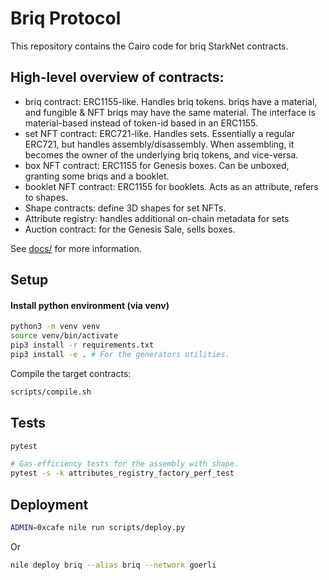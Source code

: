 # Briq Protocol

This repository contains the Cairo code for briq StarkNet contracts.

## High-level overview of contracts:

 - briq contract: ERC1155-like. Handles briq tokens. briqs have a material, and fungible & NFT briqs may have the same material. The interface is material-based instead of token-id based in an ERC1155.
 - set NFT contract: ERC721-like. Handles sets. Essentially a regular ERC721, but handles assembly/disassembly. When assembling, it becomes the owner of the underlying briq tokens, and vice-versa.
 - box NFT contract: ERC1155 for Genesis boxes. Can be unboxed, granting some briqs and a booklet.
 - booklet NFT contract: ERC1155 for booklets. Acts as an attribute, refers to shapes.
 - Shape contracts: define 3D shapes for set NFTs.
 - Attribute registry: handles additional on-chain metadata for sets
 - Auction contract: for the Genesis Sale, sells boxes.

See [docs/](docs/) for more information.

## Setup
#### Install python environment (via venv)
```sh
python3 -m venv venv
source venv/bin/activate
pip3 install -r requirements.txt
pip3 install -e . # For the generators utilities.
```

Compile the target contracts:
```sh
scripts/compile.sh
```
## Tests

```sh
pytest

# Gas-efficiency tests for the assembly with shape.
pytest -s -k attributes_registry_factory_perf_test
```

## Deployment

```sh
ADMIN=0xcafe nile run scripts/deploy.py
```
Or
```sh
nile deploy briq --alias briq --network goerli
```
